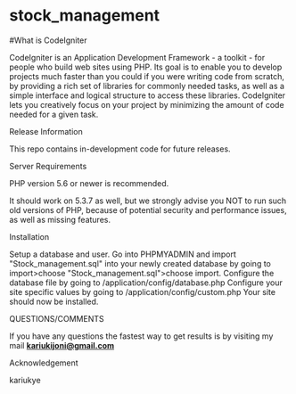 # stock_management


#What is CodeIgniter

CodeIgniter is an Application Development Framework - a toolkit - for people who build web sites using PHP. Its goal is to enable you to develop projects much faster than you could if you were writing code from scratch, by providing a rich set of libraries for commonly needed tasks, as well as a simple interface and logical structure to access these libraries. CodeIgniter lets you creatively focus on your project by minimizing the amount of code needed for a given task.

Release Information

This repo contains in-development code for future releases.

Server Requirements

PHP version 5.6 or newer is recommended.

It should work on 5.3.7 as well, but we strongly advise you NOT to run such old versions of PHP, because of potential security and performance issues, as well as missing features.

Installation

Setup a database and user.
Go into PHPMYADMIN and import "Stock_management.sql" into your newly created database by going to import>choose                  "Stock_management.sql">choose import.
Configure the database file by going to /application/config/database.php
Configure your site specific values by going to /application/config/custom.php
Your site should now be installed.

QUESTIONS/COMMENTS

If you have any questions the fastest way to get results is by visiting my mail **kariukijoni@gmail.com**

Acknowledgement

kariukye
